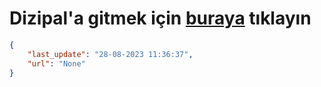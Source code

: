 # Dizipal'a gitmek için [buraya](None) tıklayın
    
```json
{
    "last_update": "28-08-2023 11:36:37",
    "url": "None"
}
```